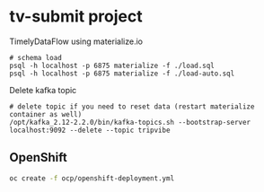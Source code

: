 # tv-submit project

TimelyDataFlow using materialize.io
```
# schema load
psql -h localhost -p 6875 materialize -f ./load.sql
psql -h localhost -p 6875 materialize -f ./load-auto.sql
```

Delete kafka topic
```
# delete topic if you need to reset data (restart materialize container as well)
/opt/kafka_2.12-2.2.0/bin/kafka-topics.sh --bootstrap-server localhost:9092 --delete --topic tripvibe
```

## OpenShift

```bash
oc create -f ocp/openshift-deployment.yml
```
